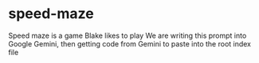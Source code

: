 # speed-maze
Speed maze is a game Blake likes to play
We are writing this prompt into Google Gemini, then getting code from Gemini to paste into the root index file
